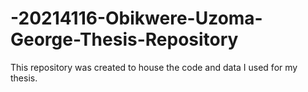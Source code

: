 # -20214116-Obikwere-Uzoma-George-Thesis-Repository
This repository was created to house the code and data I used for my thesis. 
